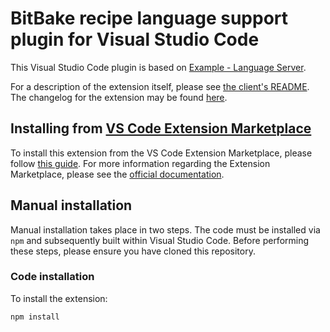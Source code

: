 # BitBake recipe language support plugin for Visual Studio Code

This Visual Studio Code plugin is based on [Example - Language Server](https://code.visualstudio.com/docs/extensions/example-language-server).

For a description of the extension itself, please see [the client's README](./client/README.md). The changelog for the extension may be found [here](./client/CHANGELOG.md).

## Installing from [VS Code Extension Marketplace](https://marketplace.visualstudio.com/VSCode)

To install this extension from the VS Code Extension Marketplace, please follow [this guide](https://marketplace.visualstudio.com/items?itemName=EugenWiens.bitbake).
For more information regarding the Extension Marketplace, please see the [official documentation](https://code.visualstudio.com/docs/editor/extension-gallery).

## Manual installation

Manual installation takes place in two steps. The code must be installed via `npm` and subsequently built within Visual Studio Code. Before performing these steps, please ensure you have cloned this repository.

### Code installation

To install the extension:
```
npm install
```
